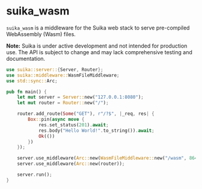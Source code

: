 # suika_wasm

`suika_wasm` is a middleware for the Suika web stack to serve pre-compiled
WebAssembly (Wasm) files.

**Note:** Suika is under active development and not intended for production use.
The API is subject to change and may lack comprehensive testing and
documentation.

```rust
use suika::server::{Server, Router};
use suika::middleware::WasmFileMiddleware;
use std::sync::Arc;

pub fn main() {
    let mut server = Server::new("127.0.0.1:8080");
    let mut router = Router::new("/");

    router.add_route(Some("GET"), r"/?$", |_req, res| {
        Box::pin(async move {
            res.set_status(201).await;
            res.body("Hello World!".to_string()).await;
            Ok(())
        })
    });

    server.use_middleware(Arc::new(WasmFileMiddleware::new("/wasm", 86400)));
    server.use_middleware(Arc::new(router));

    server.run();
}
```
